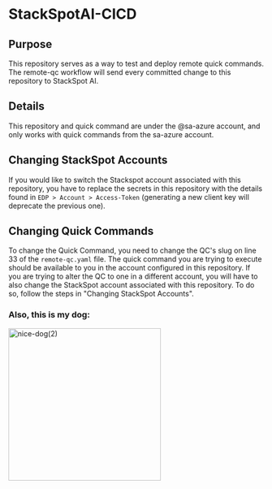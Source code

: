 # StackSpotAI-CICD

## Purpose
This repository serves as a way to test and deploy remote quick commands. The remote-qc workflow will send every committed change to this repository to StackSpot AI.

## Details
This repository and quick command are under the @sa-azure account, and only works with quick commands from the sa-azure account.

## Changing StackSpot Accounts
If you would like to switch the Stackspot account associated with this repository, you have to replace the secrets in this repository with the details found in `EDP > Account > Access-Token` (generating a new client key will deprecate the previous one).

## Changing Quick Commands
To change the Quick Command, you need to change the QC's slug on line 33 of the `remote-qc.yaml` file. The quick command you are trying to execute should be available to you in the account configured in this repository. If you are trying to alter the QC to one in a different account, you will have to also change the StackSpot account associated with this repository. To do so, follow the steps in "Changing StackSpot Accounts".

### Also, this is my dog:
<img src="https://github.com/user-attachments/assets/f985638b-df62-4237-9b57-a1ba1122401e" alt="nice-dog(2)" width="300"/>